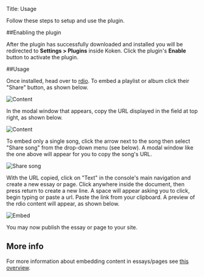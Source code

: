 Title: Usage

Follow these steps to setup and use the plugin.

##Enabling the plugin

After the plugin has successfully downloaded and installed you will be redirected to **Settings > Plugins** inside Koken. Click the plugin's **Enable** button to activate the plugin.

##Usage

Once installed, head over to [rdio](http://rdio.com). To embed a playlist or album click their "Share" button, as shown below.

![Content](http://assets.koken.me/help/rdio-embed-share.gif)

In the modal window that appears, copy the URL displayed in the field at top right, as shown below.

![Content](http://assets.koken.me/help/rdio-embed-url.gif)

To embed only a single song, click the arrow next to the song then select "Share song" from the drop-down menu (see below). A modal window like the one above will appear for you to copy the song's URL.

![Share song](http://assets.koken.me/help/rdio-embed-single.png)

With the URL copied, click on "Text" in the console's main navigation and create a new essay or page. Click anywhere inside the document, then press return to create a new line. A space will appear asking you to click, begin typing or paste a url. Paste the link from your clipboard. A preview of the rdio content will appear, as shown below.

![Embed](http://assets.koken.me/help/rdio-embed-essay.png)

You may now publish the essay or page to your site.

## More info

For more information about embedding content in essays/pages see [this overview](http://help.koken.me/customer/portal/articles/947438-find-embeddable-urls-from-twitter-youtube-vimeo-instagram-flickr-soundcloud).